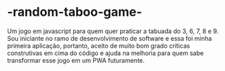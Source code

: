 # -random-taboo-game-
Um jogo em javascript para quem quer praticar a tabuada do 3, 6, 7, 8 e 9. Sou iniciante no ramo de desenvolvimento de software e essa foi minha primeira aplicação, portanto, aceito de muito bom grado críticas construtivas em cima do código e ajuda na melhoria para quem sabe transformar esse jogo em um PWA futuramente.
